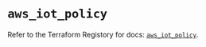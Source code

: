 # `aws_iot_policy`

Refer to the Terraform Registory for docs: [`aws_iot_policy`](https://registry.terraform.io/providers/hashicorp/aws/4.64.0/docs/resources/iot_policy).
